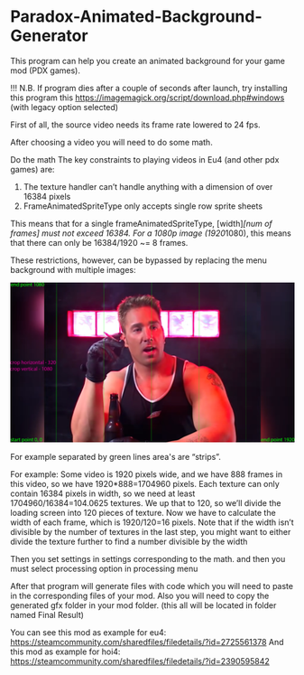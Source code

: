 # Paradox-Animated-Background-Generator
This program can help you create an animated background for your game mod (PDX games).


!!! N.B. If program dies after a couple of seconds after launch, try installing this program this https://imagemagick.org/script/download.php#windows (with legacy option selected) 


First of all, the source video needs its frame rate lowered to 24 fps.

After choosing a video you will need to do some math.

Do the math
The key constraints to playing videos in Eu4 (and other pdx games) are:
1) The texture handler can’t handle anything with a dimension of over 16384 pixels
2) FrameAnimatedSpriteType only accepts single row sprite sheets

This means that for a single frameAnimatedSpriteType, [width]*[num of frames] must not exceed 16384. For a 1080p image (1920*1080), this means that there can only be 16384/1920 ~= 8 frames.

These restrictions, however, can be bypassed by replacing the menu background with multiple images:

![Screenshot](example.png)

For example separated by green lines area's are “strips”.

For example: 
Some video is 1920 pixels wide, and we have 888 frames in this video, so we have 1920*888=1704960 pixels. Each texture can only contain 16384 pixels in width, so we need at least 1704960/16384=104.0625 textures. We up that to 120, so we’ll divide the loading screen into 120 pieces of texture. Now we have to calculate the width of each frame, which is 1920/120=16 pixels. Note that if the width isn’t divisible by the number of textures in the last step, you might want to either divide the texture further to find a number divisible by the width

Then you set settings in settings corresponding to the math. and then you must select processing option in processing menu

After that program will generate files with code which you will need to paste in the corresponding files of your mod. Also you will need to copy the generated gfx folder in your mod folder. (this all will be located in folder named Final Result)

You can see this mod as example for eu4: https://steamcommunity.com/sharedfiles/filedetails/?id=2725561378
And this mod as example for hoi4: https://steamcommunity.com/sharedfiles/filedetails/?id=2390595842


